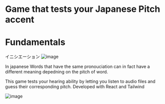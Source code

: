 # Game that tests your Japanese Pitch accent

# Fundamentals 
イニシエーション
![image](https://github.com/RayFFH/Japanese-Pitch-Accent-App/assets/57190209/03457043-dbfc-4922-94c0-616b066025f9)

In japanese Words that have the same pronouciation can in fact have a different meaning depedning on the pitch of word.

This game tests your hearing ability by letting you listen to audio files and guess their corresponding pitch.
Developed with React and Tailwind

![image](https://github.com/RayFFH/Japanese-Pitch-Accent-App/assets/57190209/b9739c7a-d9f2-4ce7-93a2-4c89837f9c8f)

